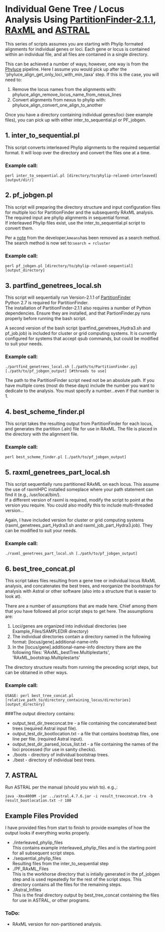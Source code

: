 # Individual Gene Tree / Locus Analysis Using [PartitionFinder-2.1.1](https://github.com/brettc/partitionfinder/releases/latest), [RAxML](https://github.com/stamatak/standard-RAxML) and [ASTRAL](https://github.com/smirarab/ASTRAL)

This series of scripts assumes you are starting with Phylip formated alignments for individual genes or loci. Each gene or locus is contained within an individual file, and all files are contained in a single directory.  

This can be achieved a number of ways; however, one way is from the [Phyluce](https://github.com/faircloth-lab/phyluce) pipeline. Here I assume you would pick up after the 'phyluce_align_get_only_loci_with_min_taxa' step. If this is the case, you will need to:  
1. Remove the locus names from the alignments with: phyluce_align_remove_locus_name_from_nexus_lines  
2. Convert alignments from nexus to phylip with: phyluce_align_convert_one_align_to_another  
    
Once you have a directory containing individual genes/loci (see example files), you can pick up with either inter_to_sequential.pl or PF_jobgen. 

## 1. inter\_to\_sequential.pl

This script converts interleaved Phylip alignments to the required sequential format. It will loop over the directory and convert the files one at a time. 

### Example call: 
    perl inter_to_sequential.pl [directory/to/phylip-relaxed-interleaved] [output/dir/]
    
## 2. pf_jobgen.pl

This script will preparing the directory structure and input configuration files for multiple loci for PartitionFinder and the subsequently RAxML analysis.  
The required input are phylip alignments in sequential format.  
If interleaved Phylip files exist, use the inter_to_sequential.pl script to convert them.

Per a [note](https://github.com/brettc/partitionfinder/commit/19d7fe41d2e469c131a5b0cc30184a069867b7f2) from the developer,`kmeans`has been removed as a search method. The search method is now set to:`search = rcluster`

### Example call: 
    perl pf_jobgen.pl [directory/to/phylip-relaxed-sequential] [output_directory]
    
## 3. partfind\_genetrees\_local.sh

This script will sequentially run Version-2.1.1 of [PartitionFinder](https://github.com/brettc/partitionfinder/releases/tag/v2.1.1)  
Python 2.7 is required for PartitionFinder.  
The installation of PartitionFinder-2.1.1 also requires a number of Python dependencies. Ensure they are installed, and that PartionFinder.py runs properly before running the bash script.  

A second version of the bash script (partfind_genetrees_Hydra3.sh and pf_job.job) is included for cluster or grid computing systems. It is currently configured for systems that accept qsub commands, but could be modified to suit your needs.  

### Example call: 
    ./partfind_genetrees_local.sh [./path/to/PartitionFinder.py] [./path/to/pf_jobgen_output] [#threads to use]
    
The path to the PartitionFinder script need not be an absolute path. If you have multiple cores (most do these days) include the number you want to dedicate to the analysis. You must specify a number...even if that number is 1. 

## 4. best\_scheme\_finder.pl

This script takes the resulting output from PartitionFinder for each locus, and generates the partition (.aln) file for use in RAxML. The file is placed in the directory with the alignment file.  
   
### Example call: 
    perl best_scheme_finder.pl [./path/to/pf_jobgen_output]
    
## 5. raxml\_genetrees\_part\_local.sh

This script sequentially runs partitioned RAxML on each locus. This assume the use of raxmlHPC installed someplace where your path statement can find it (e.g., /usr/local/bin/).  
If a different version of raxml is required, modify the script to point at the version you require. You could also modify this to include multi-threaded version...

Again, I have included version for cluster or grid computing systems (raxml\_genetrees\_part\_Hydra3.sh and raxml\_job\_part\_Hydra3.job). They can be modified to suit your needs. 


### Example call: 
    ./raxml_genetrees_part_local.sh [./path/to/pf_jobgen_output]
    
## 6. best\_tree\_concat.pl

This script takes files resulting from a gene tree or individual locus RAxML analysis, and concatenates the best trees, and reorganize the bootstraps for analysis with Astral or other software (also into a structure that is easier to look at).  

There are a number of assumptions that are made here. Chief among them that you have followed all prior script steps to get here. The assumptions are:  

1. Loci/genes are organized into individual directories (see Example_Files/SAMPLEDIR directory)  
2. The individual directories contain a directory named in the following format: [locus/gene].additional-name-info  
3. In the [locus/gene].additional-name-info directory there are the following files: 'RAxML\_bestTree.Multiplestarts', 'RAxML\_bootstrap.Multiplestarts'  

The directory structure results from running the preceding script steps, but can be obtained in other ways.  

### Example call: 
    USAGE: perl best_tree_concat.pl [relative_path_to/directory_containing_locus/directories] [output_directory]  

###The output directory contains:  
* output\_test\_dir\_treeconcat.tre - a file containing the concatenated best trees (required Astral input file).  
* output\_test\_dir\_bootlocation.txt - a file that contains bootstrap files, one line per file. (required Astral input).  
* output\_test\_dir\_parsed\_locus\_list.txt - a file containing the names of the loci processed (for use in sanity checks).  
* ./boots - directory of individual bootstrap trees.  
* ./best - directory of individual best trees.

## 7. ASTRAL

Run ASTRAL per the manual (should you wish to). e.g.,:  

    java -Xmx4000M -jar ../astral.4.7.6.jar -i result_treeconcat.tre -b result_bootlocation.txt -r 100
    
    
## Example Files Provided

I have provided files from start to finish to provide examples of how the output looks if everything works properly. 

* ./interleaved\_phylip\_files  
	This contains example interleaved_phylip_files and is the starting point for all subsequent script steps. 
* ./sequential\_phylip\_files  
	Resulting files from the inter_to_sequential step
* ./PF\_RAxML\_Files  
	This is the workhorse directory that is intially generated in the pf_jobgen step and is used repeatedly for the rest of the script steps. This directory contains all the files for the remaining steps.
* ./Astral_Infiles  
	This is the final directory output by best_tree_concat containing the files for use in ASTRAL, or other programs. 
	
### ToDo: 

* RAxML version for non-partitioned analysis. 